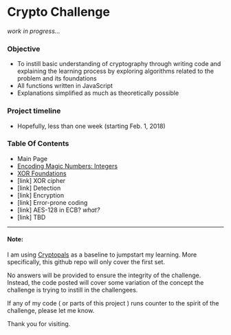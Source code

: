 # Crypto Challenge
_work in progress..._
### Objective
* To instill basic understanding of cryptography through writing code and explaining the learning process by exploring algorithms related to the problem and its foundations
* All functions written in JavaScript
* Explanations simplified as much as theoretically possible

### Project timeline
* Hopefully, less than one week (starting Feb. 1, 2018)

### Table Of Contents
* Main Page
* [Encoding Magic Numbers: Integers](./problem1/)
* [XOR Foundations](./problem2/)
* [link] XOR cipher
* [link] Detection
* [link] Encryption
* [link] Error-prone coding
* [link] AES-128 in ECB? *what?*
* [link] TBD

---
#### Note:
I am using [Cryptopals](https://cryptopals.com/) as a baseline to jumpstart my learning.  More specifically, this github repo will only cover the first set.  

No answers will be provided to ensure the integrity of the challenge.  Instead, the code posted will cover some variation of the concept the challenge is trying to instill in the challengees.

If any of my code ( or parts of this project ) runs counter to the spirit of the challenge, please let me know.

Thank you for visiting.